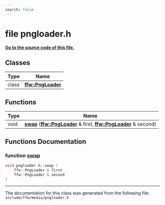 ```yaml
---
search: false
---
```


# file pngloader.h

**[Go to the source code of this file.](pngloader_8h_source.md)**
## Classes

|Type|Name|
|-----|-----|
|class|[**ffw::PngLoader**](classffw_1_1_png_loader.md)|


## Functions

|Type|Name|
|-----|-----|
|void|[**swap**](pngloader_8h.md#1aaa43dc2286d6c393346586f209b39439) (**[ffw::PngLoader](classffw_1_1_png_loader.md)** & first, **[ffw::PngLoader](classffw_1_1_png_loader.md)** & second) |


## Functions Documentation

### function <a id="1aaa43dc2286d6c393346586f209b39439" href="#1aaa43dc2286d6c393346586f209b39439">swap</a>

```cpp
void pngloader.h::swap (
    ffw::PngLoader & first
    ffw::PngLoader & second
)
```





----------------------------------------
The documentation for this class was generated from the following file: `include/ffw/media/pngloader.h`
